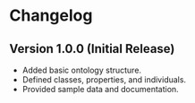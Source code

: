 # Changelog

## Version 1.0.0 (Initial Release)

- Added basic ontology structure.
- Defined classes, properties, and individuals.
- Provided sample data and documentation.
